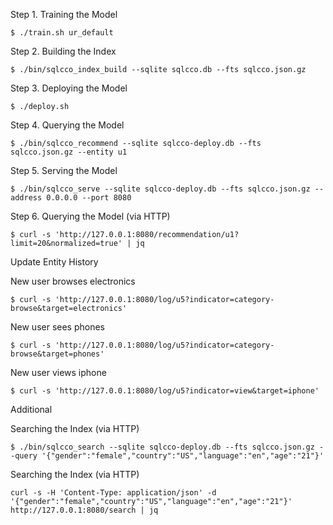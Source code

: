 

Step 1. Training the Model

```
$ ./train.sh ur_default
```

Step 2. Building the Index

```
$ ./bin/sqlcco_index_build --sqlite sqlcco.db --fts sqlcco.json.gz
```

Step 3. Deploying the Model

```
$ ./deploy.sh
```

Step 4. Querying the Model

```
$ ./bin/sqlcco_recommend --sqlite sqlcco-deploy.db --fts sqlcco.json.gz --entity u1
```

Step 5. Serving the Model

```
$ ./bin/sqlcco_serve --sqlite sqlcco-deploy.db --fts sqlcco.json.gz --address 0.0.0.0 --port 8080
```

Step 6. Querying the Model (via HTTP)

```
$ curl -s 'http://127.0.0.1:8080/recommendation/u1?limit=20&normalized=true' | jq
```


Update Entity History

New user browses electronics

```
$ curl -s 'http://127.0.0.1:8080/log/u5?indicator=category-browse&target=electronics'
```

New user sees phones

```
$ curl -s 'http://127.0.0.1:8080/log/u5?indicator=category-browse&target=phones'
```

New user views iphone

```
$ curl -s 'http://127.0.0.1:8080/log/u5?indicator=view&target=iphone'
```

Additional

Searching the Index (via HTTP)

```
$ ./bin/sqlcco_search --sqlite sqlcco-deploy.db --fts sqlcco.json.gz --query '{"gender":"female","country":"US","language":"en","age":"21"}'
```

Searching the Index (via HTTP)

```
curl -s -H 'Content-Type: application/json' -d '{"gender":"female","country":"US","language":"en","age":"21"}' http://127.0.0.1:8080/search | jq
```

